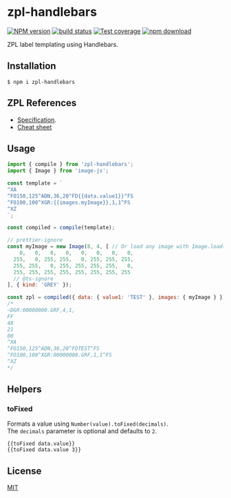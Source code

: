 # zpl-handlebars

[![NPM version][npm-image]][npm-url]
[![build status][travis-image]][travis-url]
[![Test coverage][codecov-image]][codecov-url]
[![npm download][download-image]][download-url]

ZPL label templating using Handlebars.

## Installation

`$ npm i zpl-handlebars`

## ZPL References

- [Specification](https://www.zebra.com/content/dam/zebra/manuals/printers/common/programming/zpl-zbi2-pm-en.pdf).
- [Cheat sheet](./ZPL_CHEAT_SHEET.md)

## Usage

```js
import { compile } from 'zpl-handlebars';
import { Image } from 'image-js';

const template = `
^XA
^FO150,125^ADN,36,20^FD{{data.value1}}^FS
^FO100,100^XGR:{{images.myImage}},1,1^FS
^XZ
`;

const compiled = compile(template);

// prettier-ignore
const myImage = new Image(8, 4, [ // Or load any image with Image.load()
    0,   0,   0,   0,   0,   0,   0,   0,
  255,   0, 255, 255,   0, 255, 255, 255,
  255, 255,   0, 255, 255, 255, 255,   0,
  255, 255, 255, 255, 255, 255, 255, 255
  // @ts-ignore
], { kind: 'GREY' });

const zpl = compiled({ data: { value1: 'TEST' }, images: { myImage } });
/*
~DGR:00000000.GRF,4,1,
FF
48
21
00
^XA
^FO150,125^ADN,36,20^FDTEST^FS
^FO100,100^XGR:00000000.GRF,1,1^FS
^XZ
*/
```

## Helpers

### toFixed

Formats a value using `Number(value).toFixed(decimals)`.  
The `decimals` parameter is optional and defaults to `2`.

```
{{toFixed data.value}}
{{toFixed data.value 3}}
```

## License

[MIT](./LICENSE)

[npm-image]: https://img.shields.io/npm/v/zpl-handlebars.svg?style=flat-square
[npm-url]: https://www.npmjs.com/package/zpl-handlebars
[travis-image]: https://img.shields.io/travis/com/zakodium/zpl-handlebars/master.svg?style=flat-square
[travis-url]: https://travis-ci.com/zakodium/zpl-handlebars
[codecov-image]: https://img.shields.io/codecov/c/github/zakodium/zpl-handlebars.svg?style=flat-square
[codecov-url]: https://codecov.io/gh/zakodium/zpl-handlebars
[download-image]: https://img.shields.io/npm/dm/zpl-handlebars.svg?style=flat-square
[download-url]: https://www.npmjs.com/package/zpl-handlebars
